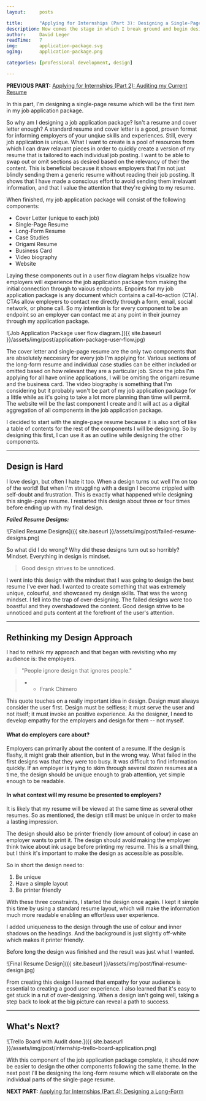 ```yaml
---
layout:     posts

title:      "Applying for Internships (Part 3): Designing a Single-Page Resume"
description: Now comes the stage in which I break ground and begin designing my job application package.
author:     David Leger
readTime:   7
img:        application-package.svg
ogImg:      application-package.png

categories: [professional development, design]

---
```


**PREVIOUS PART:** [Applying for Internships (Part 2): Auditing my Current Resume]({{page.previous.url}})

In this part, I'm designing a single-page resume which will be the first item in my job application package. 

So why am I designing a job application package? Isn't a resume and cover letter enough? A standard resume and cover letter is a good, proven format for informing employers of your unqiue skills and experiences. Still, every job application is unique. What I want to create is a pool of resources from which I can draw relavant pieces in order to quickly create a version of my resume that is tailored to each individual job posting. I want to be able to swap out or omit sections as desired based on the relevancy of their the content. This is beneficial because it shows employers that I'm not just blindly sending them a generic resume without reading their job posting. It shows that I have made a conscious effort to avoid sending them irrelavant information, and that I value the attention that they're giving to my resume.

When finished, my job application package will consist of the following components:

- Cover Letter (unique to each job)
- Single-Page Resume
- Long-Form Resume
- Case Studies
- Origami Resume
- Business Card
- Video biography
- Website

Laying these components out in a user flow diagram helps visualize how employers will experience the job application package from making the initial connection through to vaious endpoints. Enpoints for my job application package is any document which contains a call-to-action (CTA). CTAs allow employers to contact me directly through a form, email, social network, or phone call. So my intention is for every component to be an endpoint so an employer can contact me at any point in their journey through my application package.

![Job Application Package user flow diagram.]({{ site.baseurl }}/assets/img/post/application-package-user-flow.jpg)

The cover letter and single-page resume are the only two components that are absolutely neccesary for every job I'm applying for. Various sections of the long-form resume and individual case studies can be either included or omitted based on how relevant they are a particular job. Since the jobs I'm applying for all have online applications, I will be omiting the origami resume and the business card.  The video biography is something that I'm considering but it probably won't be part of my job application package for a little while as it's going to take a lot more planning than time will permit. The website will be the last component I create and it will act as a digital aggregation of all components in the job application package.

I decided to start with the single-page resume because it is also sort of like a table of contents for the rest of the components I will be designing. So by designing this first, I can use it as an outline while designing the other components.

***

## Design is Hard

I love design, but often I hate it too. When a design turns out well I'm on top of the world! But when I'm struggling with a design I become crippled with self-doubt and frustration. This is exactly what happened while designing this single-page resume. I restarted this design about three or four times before ending up with my final design. 

***Failed Resume Designs:***

![Failed Resume Designs]({{ site.baseurl }}/assets/img/post/failed-resume-designs.png)


So what did I do wrong? Why did these designs turn out so horribly? Mindset. Everything in design is mindset.

> Good design strives to be unnoticed.

I went into this design with the mindset that I was going to design the best resume I've ever had. I wanted to create something that was extremely unique, colourful, and showcased my design skills. That was the wrong mindset. I fell into the trap of over-designing. The failed designs were too boastful and they overshadowed the content. Good design strive to be unnoticed and puts content at the forefront of the user's attention.

***

## Rethinking my Design Approach

I had to rethink my approach and that began with revisiting who my audience is: the employers.

> "People ignore design that ignores people."

> - - Frank Chimero

This quote touches on a really important idea in design. Design must always consider the user first. Design must be selfless; it must serve the user and not itself; it must invoke an positive experience. As the designer, I need to develop empathy for the employers and design for them -- not myself.

#### What do employers care about?

Employers can primarily about the content of a resume. If the design is flashy, it might grab their attention, but in the wrong way. What failed in the first designs was that they were too busy. It was difficult to find information quickly. If an employer is trying to skim through several dozen resumes at a time, the design should be unique enough to grab attention, yet simple enough to be readable.

#### In what context will my resume be presented to employers?

It is likely that my resume will be viewed at the same time as several other resumes. So as mentioned, the design still must be unique in order to make a lasting impression. 

The design should also be printer friendly (low amount of colour) in case an employer wants to print it. The design should avoid making the employer think twice about ink usage before printing my resume. This is a small thing, but I think it's important to make the design as accessible as possible.

So in short the design need to:

1. Be unique
2. Have a simple layout
3. Be printer friendly

With these three constraints, I started the design once again. I kept it simple this time by using a standard resume layout, which will make the information much more readable enabling an effortless user experience. 

I added uniqueness to the design through the use of colour and inner shadows on the headings. And the background is just slightly off-white which makes it printer friendly. 

Before long the design was finished and the result was just what I wanted.

![Final Resume Design]({{ site.baseurl }}/assets/img/post/final-resume-design.jpg)

From creating this design I learned that empathy for your audience is essential to creating a good user experience. I also learned that it's easy to get stuck in a rut of over-designing. When a design isn't going well, taking a step back to look at the big picture can reveal a path to success.

***

## What's Next?

![Trello Board with Audit done.]({{ site.baseurl }}/assets/img/post/internship-trello-board-application.png)

With this component of the job application package complete, it should now be easier to design the other components following the same theme. In the next post I'll be designing the long-form resume which will elaborate on the individual parts of the single-page resume.

**NEXT PART:** [Applying for Internships (Part 4): Designing a Long-Form]({{page.next.url}})